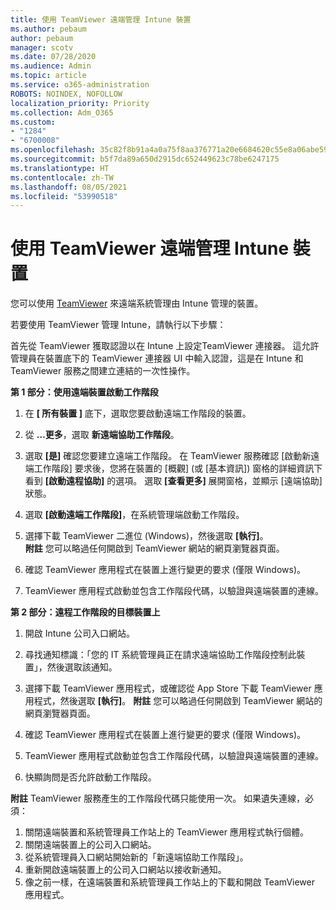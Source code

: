 ```yaml
---
title: 使用 TeamViewer 遠端管理 Intune 裝置
ms.author: pebaum
author: pebaum
manager: scotv
ms.date: 07/28/2020
ms.audience: Admin
ms.topic: article
ms.service: o365-administration
ROBOTS: NOINDEX, NOFOLLOW
localization_priority: Priority
ms.collection: Adm_O365
ms.custom:
- "1284"
- "6700008"
ms.openlocfilehash: 35c82f8b91a4a0a75f8aa376771a20e6684620c55e8a06abe59db22cab945139
ms.sourcegitcommit: b5f7da89a650d2915dc652449623c78be6247175
ms.translationtype: HT
ms.contentlocale: zh-TW
ms.lasthandoff: 08/05/2021
ms.locfileid: "53990518"
---
```

# <a name="use-teamviewer-to-remotely-administer-intune-devices"></a>使用 TeamViewer 遠端管理 Intune 裝置

您可以使用 [TeamViewer](https://www.teamviewer.com/) 來遠端系統管理由 Intune 管理的裝置。

若要使用 TeamViewer 管理 Intune，請執行以下步驟： 

首先從 TeamViewer 獲取認證以在 Intune 上設定TeamViewer 連接器。 這允許管理員在裝置底下的 TeamViewer 連接器 UI 中輸入認證，這是在 Intune 和 TeamViewer 服務之間建立連結的一次性操作。

**第 1 部分：使用遠端裝置啟動工作階段**

1. 在 **[ 所有裝置 ]** 底下，選取您要啟動遠端工作階段的裝置。
2. 從 **…更多**，選取 **新遠端協助工作階段**。
3. 選取 **[是]** 確認您要建立遠端工作階段。
    在 TeamViewer 服務確認 [啟動新遠端工作階段] 要求後，您將在裝置的 [概觀] (或 [基本資訊]) 窗格的詳細資訊下看到 **[啟動遠程協助]** 的選項。 選取 **[查看更多]** 展開窗格，並顯示 [遠端協助] 狀態。
4. 選取 **[啟動遠端工作階段]**，在系統管理端啟動工作階段。
5. 選擇下載 TeamViewer 二進位 (Windows)，然後選取 **[執行]**。<br/>
    **附註** 您可以略過任何開啟到 TeamViewer 網站的網頁瀏覽器頁面。

6. 確認 TeamViewer 應用程式在裝置上進行變更的要求 (僅限 Windows)。
7. TeamViewer 應用程式啟動並包含工作階段代碼，以驗證與遠端裝置的連線。

**第 2 部分：遠程工作階段的目標裝置上**

1. 開啟 Intune 公司入口網站。
2. 尋找通知標識：「您的 IT 系統管理員正在請求遠端協助工作階段控制此裝置」，然後選取該通知。
3. 選擇下載 TeamViewer 應用程式，或確認從 App Store 下載 TeamViewer 應用程式，然後選取 **[執行]**。
    **附註** 您可以略過任何開啟到 TeamViewer 網站的網頁瀏覽器頁面。

4. 確認 TeamViewer 應用程式在裝置上進行變更的要求 (僅限 Windows)。
5. TeamViewer 應用程式啟動並包含工作階段代碼，以驗證與遠端裝置的連線。
6. 快顯詢問是否允許啟動工作階段。

**附註** TeamViewer 服務產生的工作階段代碼只能使用一次。 如果遺失連線，必須：

1. 關閉遠端裝置和系統管理員工作站上的 TeamViewer 應用程式執行個體。
2. 關閉遠端裝置上的公司入口網站。
3. 從系統管理員入口網站開始新的「新遠端協助工作階段」。
4. 重新開啟遠端裝置上的公司入口網站以接收新通知。
5. 像之前一樣，在遠端裝置和系統管理員工作站上的下載和開啟 TeamViewer 應用程式。